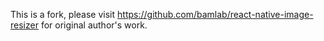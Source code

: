 This is a fork, please visit https://github.com/bamlab/react-native-image-resizer for original author's work.
